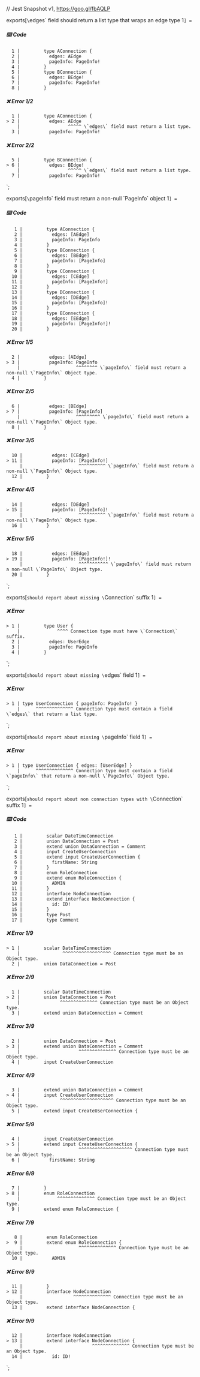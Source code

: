 // Jest Snapshot v1, https://goo.gl/fbAQLP

exports[`\`edges\` field should return a list type that wraps an edge type 1`] = `
##### ⌨️ Code

      1 |         type AConnection {
      2 |           edges: AEdge
      3 |           pageInfo: PageInfo!
      4 |         }
      5 |         type BConnection {
      6 |           edges: BEdge!
      7 |           pageInfo: PageInfo!
      8 |         }

##### ❌ Error 1/2

      1 |         type AConnection {
    > 2 |           edges: AEdge
        |                  ^^^^^ \`edges\` field must return a list type.
      3 |           pageInfo: PageInfo!

##### ❌ Error 2/2

      5 |         type BConnection {
    > 6 |           edges: BEdge!
        |                  ^^^^^ \`edges\` field must return a list type.
      7 |           pageInfo: PageInfo!
`;

exports[`\`pageInfo\` field must return a non-null \`PageInfo\` object 1`] = `
##### ⌨️ Code

       1 |         type AConnection {
       2 |           edges: [AEdge]
       3 |           pageInfo: PageInfo
       4 |         }
       5 |         type BConnection {
       6 |           edges: [BEdge]
       7 |           pageInfo: [PageInfo]
       8 |         }
       9 |         type CConnection {
      10 |           edges: [CEdge]
      11 |           pageInfo: [PageInfo!]
      12 |         }
      13 |         type DConnection {
      14 |           edges: [DEdge]
      15 |           pageInfo: [PageInfo]!
      16 |         }
      17 |         type EConnection {
      18 |           edges: [EEdge]
      19 |           pageInfo: [PageInfo!]!
      20 |         }

##### ❌ Error 1/5

      2 |           edges: [AEdge]
    > 3 |           pageInfo: PageInfo
        |                     ^^^^^^^^ \`pageInfo\` field must return a non-null \`PageInfo\` Object type.
      4 |         }

##### ❌ Error 2/5

      6 |           edges: [BEdge]
    > 7 |           pageInfo: [PageInfo]
        |                     ^^^^^^^^^ \`pageInfo\` field must return a non-null \`PageInfo\` Object type.
      8 |         }

##### ❌ Error 3/5

      10 |           edges: [CEdge]
    > 11 |           pageInfo: [PageInfo!]
         |                     ^^^^^^^^^^ \`pageInfo\` field must return a non-null \`PageInfo\` Object type.
      12 |         }

##### ❌ Error 4/5

      14 |           edges: [DEdge]
    > 15 |           pageInfo: [PageInfo]!
         |                     ^^^^^^^^^^ \`pageInfo\` field must return a non-null \`PageInfo\` Object type.
      16 |         }

##### ❌ Error 5/5

      18 |           edges: [EEdge]
    > 19 |           pageInfo: [PageInfo!]!
         |                     ^^^^^^^^^^^ \`pageInfo\` field must return a non-null \`PageInfo\` Object type.
      20 |         }
`;

exports[`should report about missing \`Connection\` suffix 1`] = `
##### ❌ Error

    > 1 |         type User {
        |              ^^^^ Connection type must have \`Connection\` suffix.
      2 |           edges: UserEdge
      3 |           pageInfo: PageInfo
      4 |         }
`;

exports[`should report about missing \`edges\` field 1`] = `
##### ❌ Error

    > 1 | type UserConnection { pageInfo: PageInfo! }
        |      ^^^^^^^^^^^^^^ Connection type must contain a field \`edges\` that return a list type.
`;

exports[`should report about missing \`pageInfo\` field 1`] = `
##### ❌ Error

    > 1 | type UserConnection { edges: [UserEdge] }
        |      ^^^^^^^^^^^^^^ Connection type must contain a field \`pageInfo\` that return a non-null \`PageInfo\` Object type.
`;

exports[`should report about non connection types with \`Connection\` suffix 1`] = `
##### ⌨️ Code

       1 |         scalar DateTimeConnection
       2 |         union DataConnection = Post
       3 |         extend union DataConnection = Comment
       4 |         input CreateUserConnection
       5 |         extend input CreateUserConnection {
       6 |           firstName: String
       7 |         }
       8 |         enum RoleConnection
       9 |         extend enum RoleConnection {
      10 |           ADMIN
      11 |         }
      12 |         interface NodeConnection
      13 |         extend interface NodeConnection {
      14 |           id: ID!
      15 |         }
      16 |         type Post
      17 |         type Comment

##### ❌ Error 1/9

    > 1 |         scalar DateTimeConnection
        |                ^^^^^^^^^^^^^^^^^^ Connection type must be an Object type.
      2 |         union DataConnection = Post

##### ❌ Error 2/9

      1 |         scalar DateTimeConnection
    > 2 |         union DataConnection = Post
        |               ^^^^^^^^^^^^^^ Connection type must be an Object type.
      3 |         extend union DataConnection = Comment

##### ❌ Error 3/9

      2 |         union DataConnection = Post
    > 3 |         extend union DataConnection = Comment
        |                      ^^^^^^^^^^^^^^ Connection type must be an Object type.
      4 |         input CreateUserConnection

##### ❌ Error 4/9

      3 |         extend union DataConnection = Comment
    > 4 |         input CreateUserConnection
        |               ^^^^^^^^^^^^^^^^^^^^ Connection type must be an Object type.
      5 |         extend input CreateUserConnection {

##### ❌ Error 5/9

      4 |         input CreateUserConnection
    > 5 |         extend input CreateUserConnection {
        |                      ^^^^^^^^^^^^^^^^^^^^ Connection type must be an Object type.
      6 |           firstName: String

##### ❌ Error 6/9

      7 |         }
    > 8 |         enum RoleConnection
        |              ^^^^^^^^^^^^^^ Connection type must be an Object type.
      9 |         extend enum RoleConnection {

##### ❌ Error 7/9

       8 |         enum RoleConnection
    >  9 |         extend enum RoleConnection {
         |                     ^^^^^^^^^^^^^^ Connection type must be an Object type.
      10 |           ADMIN

##### ❌ Error 8/9

      11 |         }
    > 12 |         interface NodeConnection
         |                   ^^^^^^^^^^^^^^ Connection type must be an Object type.
      13 |         extend interface NodeConnection {

##### ❌ Error 9/9

      12 |         interface NodeConnection
    > 13 |         extend interface NodeConnection {
         |                          ^^^^^^^^^^^^^^ Connection type must be an Object type.
      14 |           id: ID!
`;
